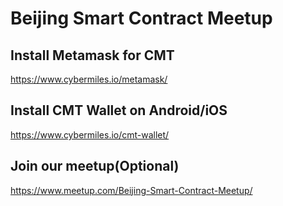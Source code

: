 # Beijing Smart Contract Meetup

## Install Metamask for CMT

https://www.cybermiles.io/metamask/

## Install CMT Wallet on Android/iOS

https://www.cybermiles.io/cmt-wallet/

## Join our meetup(Optional)
https://www.meetup.com/Beijing-Smart-Contract-Meetup/

